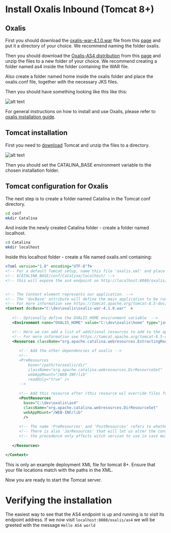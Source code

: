 # Install Oxalis Inbound (Tomcat 8+)

## Oxalis

First you should download the [oxalis-war-4.1.0.war](https://github.com/difi/oxalis/releases/download/oxalis-4.1.0/oxalis-war-4.1.0.war) file
from this [page](https://github.com/difi/oxalis/releases) and
put it a directory of your choice. We recommend naming the folder oxalis.

Then you should download the [Oxalis-AS4 distribution](https://github.com/difi/Oxalis-AS4/releases/download/4.1.1/oxalis-as4-4.1.1-dist.zip)
from this [page](https://github.com/difi/Oxalis-AS4/releases) and unzip
the files to a new folder of your choice. We recommend creating a folder named as4 inside the folder containing the WAR file.

Also create a folder named home inside the oxalis folder and place the oxalis.conf file, together with the necessary JKS files.

Then you should have something looking like this like this:

![alt text](./img/tomcat_oxalis_folder.PNG "Oxalis folder")

For general instructions on how to install and use Oxalis, please refer to [oxalis installation guide](https://github.com/difi/oxalis/blob/master/doc/installation.md).

## Tomcat installation

First you need to [download](https://tomcat.apache.org/download-90.cgi) Tomcat and unzip the files to a directory.

![alt text](./img/tomcat_folder.PNG "Tomcat folder")

Then you should set the CATALINA_BASE environment variable to the chosen installation folder.

## Tomcat configuration for Oxalis 

The next step is to create a folder named Catalina in the Tomcat conf directory.

```bash
cd conf
mkdir Catalina 
```

And inside the newly created Catalina folder - create a folder named localhost.

```bash
cd Catalina
mkdir localhost 
```

Inside this localhost folder - create a file named oxalis.xml containing:

```xml
<?xml version="1.0" encoding="UTF-8"?>
<!-- For a default Tomcat setup, name this file 'oxalis.xml' and place it in the following directory -->
<!-- $CATALINA_BASE/conf/Catalina/localhost/ -->
<!-- this will expose the as4 endpoint on http://localhost:8080/oxalis/as4 -->


<!-- The Context element represents our application. -->
<!-- The 'docBase' attribute will define the main application to be run. -->
<!-- For more information see https://tomcat.apache.org/tomcat-8.5-doc/config/context.html -->
<Context docBase="C:\dev\oxalis\oxalis-war-4.1.0.war"  >
    
   <!-- Optionally define the OXALIS_HOME environment variable  -->
   <Environment name="OXALIS_HOME" value="C:\dev\oxalis\home" type="java.lang.String" override="false" />

   <!-- Here we can add a list of additional resources to add to the application --> 
   <!-- For more information see https://tomcat.apache.org/tomcat-8.5-doc/config/resources.html -->
   <Resources className="org.apache.catalina.webresources.ExtractingRoot">
            
      <!-- Add the other dependencies of oxalis -->
      <!--
      <PreResources 
          base="/path/to/oxalis/dir" 
          className="org.apache.catalina.webresources.DirResourceSet"
          webAppMount="/WEB-INF/lib"
          readOnly="true" />
      --> 
      
      <!-- Add this resource after (this resource wil override files found in 'Context') the one we defined in the context element -->
      <PostResources
        base="C:\dev\oxalis\as4" 
        className="org.apache.catalina.webresources.DirResourceSet"
        webAppMount="/WEB-INF/lib"
        />  
      
      <!-- The name 'PreResources' and 'PostResources' refers to whether the resources will be added before or after the resource we defined in the 'Context' element -->
      <!-- There is also 'JarResources' that will let us alter the content of the 'Context' resource itself -->
      <!-- the precedence only affects witch version to use in case multiple resources provide the same content (the latest element will win) -->
      
   </Resources>

</Context>
```

This is only an example deployment XML file for tomcat 8+. Ensure that your file locations match with the paths in the XML.

Now you are ready to start the Tomcat server.

# Verifying the installation

The easiest way to see that the AS4 endpoint is up and running is to visit its endpoint address.
If we now visit ``localhost:8080/oxalis/as4`` we will be greeted with the message ``Hello AS4 world``

